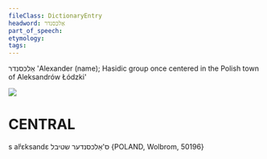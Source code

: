 ```yaml
---
fileClass: DictionaryEntry
headword: אַלכּסנדר
part_of_speech: 
etymology: 
tags: 
---
```

אַלכּסנדר
'Alexander (name); Hasidic group once centered in the Polish town of Aleksandrów Łódzki'

![](https://ia802902.us.archive.org/9/items/Yiddish-Dialect-Maps/Herzog2-9-InfluenceOfAleksander-27.jpg)

CENTRAL
========

s alʲɛksandɛ ס'אַלכּסנדער שטיבל {POLAND, Wolbrom, 50196}
